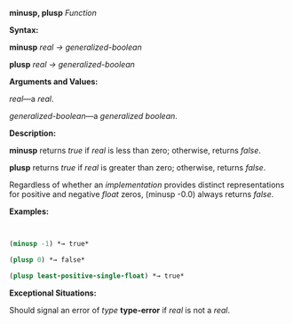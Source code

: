 **minusp, plusp** *Function* 



**Syntax:** 



**minusp** *real → generalized-boolean* 



**plusp** *real → generalized-boolean* 



**Arguments and Values:** 



*real*—a *real*. 



*generalized-boolean*—a *generalized boolean*. 



**Description:** 



**minusp** returns *true* if *real* is less than zero; otherwise, returns *false*. 



**plusp** returns *true* if *real* is greater than zero; otherwise, returns *false*. 



Regardless of whether an *implementation* provides distinct representations for positive and negative *float* zeros, (minusp -0.0) always returns *false*. 



**Examples:**
```lisp
 

(minusp -1) *→ true* 

(plusp 0) *→ false* 

(plusp least-positive-single-float) *→ true* 


```
**Exceptional Situations:** 



Should signal an error of *type* **type-error** if *real* is not a *real*. 







 



 



